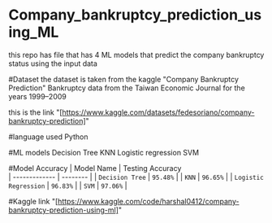 # Company_bankruptcy_prediction_using_ML
this repo has file that has 4 ML models that predict the company bankruptcy status using the input data 

#Dataset
the dataset is taken from the kaggle 
"Company Bankruptcy Prediction"
Bankruptcy data from the Taiwan Economic Journal for the years 1999–2009

this is the link "[https://www.kaggle.com/datasets/fedesoriano/company-bankruptcy-prediction]"

#language used
Python

#ML models
Decision Tree
KNN
Logistic regression
SVM

#Model Accuracy
| Model Name             |  Testing Accuracy  
| -------------          |  --------          |
| `Decision Tree`        |  `95.48%`          |
| `KNN`                  |  `96.65%`          |
| `Logistic Regression`  |  `96.83%`          |
| `SVM`                  |  `97.06%`          |

#Kaggle link
"[https://www.kaggle.com/code/harshal0412/company-bankruptcy-prediction-using-ml]"

